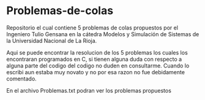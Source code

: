 # Problemas-de-colas
Repositorio el cual contiene 5 problemas de colas propuestos por el Ingeniero Tulio Gensana en la cátedra Modelos y Simulación de Sistemas de la Universidad Nacional de La Rioja.

Aqui se puede encontrar la resolucion de los 5 problemas los cuales los encontraran programados en C, si tienen alguna duda con respecto a alguna parte del codigo del codigo no duden en consultarme. Cuando lo escribi aun estaba muy novato y no por esa razon no fue debidamente comentado.

En el archivo Problemas.txt podran ver los problemas propuestos
